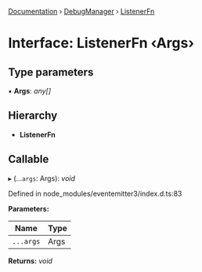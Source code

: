 [Documentation](../README.md) › [DebugManager](../classes/debugmanager.md) › [ListenerFn](debugmanager.listenerfn.md)

# Interface: ListenerFn ‹**Args**›

## Type parameters

▪ **Args**: *any[]*

## Hierarchy

* **ListenerFn**

## Callable

▸ (...`args`: Args): *void*

Defined in node_modules/eventemitter3/index.d.ts:83

**Parameters:**

Name | Type |
------ | ------ |
`...args` | Args |

**Returns:** *void*
